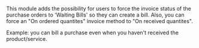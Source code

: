 This module adds the possibility for users to force the invoice status
of the purchase orders to 'Waiting Bills' so they can create a bill.
Also, you can force an "On ordered quantites" invoice method to "On
received quantites".

Example: you can bill a purchase even when you haven't received the
product/service.
